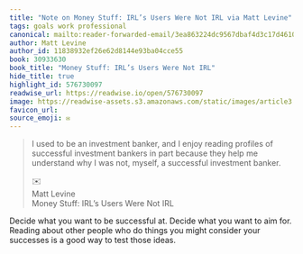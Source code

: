 ```yaml
---
title: "Note on Money Stuff: IRL’s Users Were Not IRL via Matt Levine"
tags: goals work professional
canonical: mailto:reader-forwarded-email/3ea863224dc9567dbaf4d3c17d4610c5
author: Matt Levine
author_id: 11838932ef26e62d8144e93ba04cce55
book: 30933630
book_title: "Money Stuff: IRL’s Users Were Not IRL"
hide_title: true
highlight_id: 576730097
readwise_url: https://readwise.io/open/576730097
image: https://readwise-assets.s3.amazonaws.com/static/images/article3.5c705a01b476.png
favicon_url: 
source_emoji: ✉️
---
```


> I used to be an investment banker, and I enjoy reading profiles of successful investment bankers in part because they help me understand why I was not, myself, a successful investment banker.
> <div class="quoteback-footer"><div class="quoteback-avatar"><span class="mini-emoji"> ✉️</span></div><div class="quoteback-metadata"><div class="metadata-inner"><span style="display:none">FROM:</span><div aria-label="Matt Levine" class="quoteback-author"> Matt Levine</div><div aria-label="Money Stuff: IRL’s Users Were Not IRL" class="quoteback-title"> Money Stuff: IRL’s Users Were Not IRL</div></div></div></div>

Decide what you want to be successful at. Decide what you want to aim for. Reading about other people who do things you might consider your successes is a good way to test those ideas. 